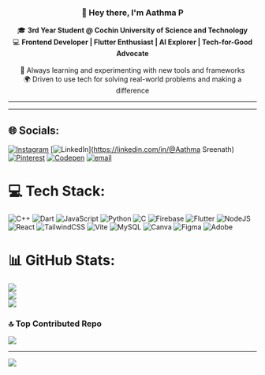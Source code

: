 
<h3 align="center">👋 Hey there, I'm <strong>Aathma P</strong></h3>
<p align="center">
  🎓 <strong>3rd Year Student @ Cochin University of Science and Technology</strong><br>
  💻 <strong>Frontend Developer | Flutter Enthusiast | AI Explorer | Tech-for-Good Advocate</strong><br><br>
  🌱 Always learning and experimenting with new tools and frameworks<br>
  🌍 Driven to use tech for solving real-world problems and making a difference
</p>

---

---



## 🌐 Socials:
[![Instagram](https://img.shields.io/badge/Instagram-%23E4405F.svg?logo=Instagram&logoColor=white)](https://instagram.com/@aathma__sreenath) [![LinkedIn](https://img.shields.io/badge/LinkedIn-%230077B5.svg?logo=linkedin&logoColor=white)](https://linkedin.com/in/@Aathma Sreenath) [![Pinterest](https://img.shields.io/badge/Pinterest-%23E60023.svg?logo=Pinterest&logoColor=white)](https://pinterest.com/aathma24sreenath) [![Codepen](https://img.shields.io/badge/Codepen-000000?logo=codepen&logoColor=white)](https://codepen.io/@Aathma-Sreenath) [![email](https://img.shields.io/badge/Email-D14836?logo=gmail&logoColor=white)](mailto:aathma24sreenath@gmail.com) 

# 💻 Tech Stack:
![C++](https://img.shields.io/badge/c++-%2300599C.svg?style=for-the-badge&logo=c%2B%2B&logoColor=white) ![Dart](https://img.shields.io/badge/dart-%230175C2.svg?style=for-the-badge&logo=dart&logoColor=white) ![JavaScript](https://img.shields.io/badge/javascript-%23323330.svg?style=for-the-badge&logo=javascript&logoColor=%23F7DF1E) ![Python](https://img.shields.io/badge/python-3670A0?style=for-the-badge&logo=python&logoColor=ffdd54) ![C](https://img.shields.io/badge/c-%2300599C.svg?style=for-the-badge&logo=c&logoColor=white) ![Firebase](https://img.shields.io/badge/firebase-%23039BE5.svg?style=for-the-badge&logo=firebase) ![Flutter](https://img.shields.io/badge/Flutter-%2302569B.svg?style=for-the-badge&logo=Flutter&logoColor=white) ![NodeJS](https://img.shields.io/badge/node.js-6DA55F?style=for-the-badge&logo=node.js&logoColor=white) ![React](https://img.shields.io/badge/react-%2320232a.svg?style=for-the-badge&logo=react&logoColor=%2361DAFB) ![TailwindCSS](https://img.shields.io/badge/tailwindcss-%2338B2AC.svg?style=for-the-badge&logo=tailwind-css&logoColor=white) ![Vite](https://img.shields.io/badge/vite-%23646CFF.svg?style=for-the-badge&logo=vite&logoColor=white) ![MySQL](https://img.shields.io/badge/mysql-4479A1.svg?style=for-the-badge&logo=mysql&logoColor=white) ![Canva](https://img.shields.io/badge/Canva-%2300C4CC.svg?style=for-the-badge&logo=Canva&logoColor=white) ![Figma](https://img.shields.io/badge/figma-%23F24E1E.svg?style=for-the-badge&logo=figma&logoColor=white) ![Adobe](https://img.shields.io/badge/adobe-%23FF0000.svg?style=for-the-badge&logo=adobe&logoColor=white)
# 📊 GitHub Stats:
![](https://github-readme-stats.vercel.app/api?username=Aathma-P&theme=dark&hide_border=true&include_all_commits=false&count_private=false)<br/>
![](https://nirzak-streak-stats.vercel.app/?user=Aathma-P&theme=dark&hide_border=true)<br/>
![](https://github-readme-stats.vercel.app/api/top-langs/?username=Aathma-P&theme=dark&hide_border=true&include_all_commits=false&count_private=false&layout=compact)

### 🔝 Top Contributed Repo
![](https://github-contributor-stats.vercel.app/api?username=Aathma-P&limit=5&theme=nightowl&combine_all_yearly_contributions=true)

---
[![](https://visitcount.itsvg.in/api?id=Aathma-P&icon=9&color=0)](https://visitcount.itsvg.in)

<!-- Proudly created with GPRM ( https://gprm.itsvg.in ) -->
